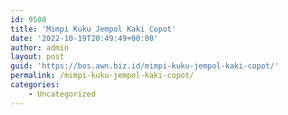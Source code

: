 ```yaml
---
id: 9508
title: 'Mimpi Kuku Jempol Kaki Copot'
date: '2022-10-19T20:49:49+00:00'
author: admin
layout: post
guid: 'https://bos.awn.biz.id/mimpi-kuku-jempol-kaki-copot/'
permalink: /mimpi-kuku-jempol-kaki-copot/
categories:
    - Uncategorized
---
```


